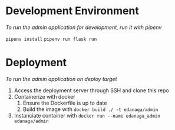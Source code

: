 # Development Environment

_To run the admin application for development, run it with pipenv_

`pipenv install`
`pipenv run flask run`


# Deployment

_To run the admin application on deploy target_

1. Access the deployment server through SSH and clone this repo
2. Containerize with docker
   1. Ensure the Dockerfile is up to date
   2. Build the image with
      `docker build ./ -t edanaga/admin`
3. Instanciate container with
   `docker run --name edanaga_admin edanaga/admin`

